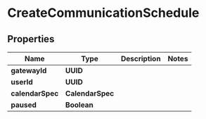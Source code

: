 

# CreateCommunicationSchedule


## Properties

| Name | Type | Description | Notes |
|------------ | ------------- | ------------- | -------------|
|**gatewayId** | **UUID** |  |  |
|**userId** | **UUID** |  |  |
|**calendarSpec** | **CalendarSpec** |  |  |
|**paused** | **Boolean** |  |  |



